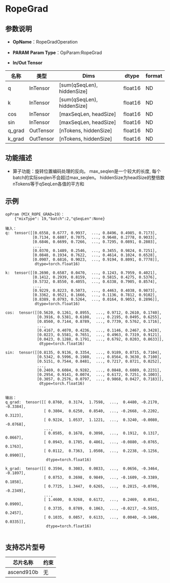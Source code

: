 # RopeGrad
## 参数说明
 
- **OpName**：RopeGradOperation
- **PARAM**
  **Param Type**：OpParam:RopeGrad
 
 
- **In/Out Tensor**
 
|  名称|  类型|  Dims|  dtype|  format  |
| ------------ | ------------ | ------------ | ------------ |------------ |
|  q       |  InTensor   |  [sum(qSeqLen), hiddenSize]|  float16  |ND| 
|  k       |  InTensor   |  [sum(qSeqLen), hiddenSize]|  float16  |ND| 
|  cos     |  InTensor   |  [maxSeqLen, headSize]|  float16  |ND| 
|  sin     |  InTensor   |  [maxSeqLen, headSize]|  float16  |ND| 
|  q_grad  |  OutTensor  |  [nTokens, hiddenSize]  |  float16  |  ND |
|  k_grad  |  OutTensor  |  [nTokens, hiddenSize]  |  float16  |  ND |
 
## 功能描述
 
- 算子功能：旋转位置编码处理的反向。
  max_seqlen是一个较大的长度, 每个batch的实际seqlen不会超过max_seqlen。
  hiddenSize为headSize的整倍数
  nTokens等于qSeqLen各值的平方和
 
## 示例
 
```
opPram（MIX_ROPE_GRAD=19）：
	{"mixType": 19,"batch":2,"qSeqLen":None}
 
输入：
q:  tensor([[0.6558, 0.6777, 0.9937,  ..., 0.8496, 0.4985, 0.7173],
            [0.7134, 0.6807, 0.7075,  ..., 0.9648, 0.2778, 0.9033],
            [0.6846, 0.6699, 0.7266,  ..., 0.7295, 0.0891, 0.2803],
            ...,
            [0.0370, 0.1489, 0.2546,  ..., 0.3455, 0.9824, 0.7251],
            [0.0848, 0.1934, 0.7622,  ..., 0.4614, 0.1024, 0.6528],
            [0.0907, 0.6816, 0.9023,  ..., 0.9194, 0.8091, 0.7778]],
             dtype=torch.float16)
 
k:  tensor([[0.2690, 0.6587, 0.0470,  ..., 0.1243, 0.7959, 0.4021],
            [0.1412, 0.2939, 0.8159,  ..., 0.5815, 0.4275, 0.5376],
            [0.5732, 0.8550, 0.4055,  ..., 0.6338, 0.7905, 0.8574],
            ...,
            [0.9229, 0.8223, 0.5073,  ..., 0.4463, 0.4038, 0.9873],
            [0.3362, 0.9521, 0.1666,  ..., 0.1136, 0.7812, 0.9102],
            [0.8389, 0.0793, 0.5264,  ..., 0.0164, 0.9053, 0.2896]],
             dtype=torch.float16)
 
cos:  tensor([[0.5620, 0.1261, 0.8955,  ..., 0.9712, 0.2610, 0.1740],
              [0.3916, 0.5381, 0.6108,  ..., 0.2195, 0.0495, 0.6255],
              [0.8560, 0.7144, 0.8789,  ..., 0.7739, 0.5762, 0.1716],
              ...,
              [0.4167, 0.4070, 0.4236,  ..., 0.1146, 0.2467, 0.3428],
              [0.0223, 0.5581, 0.7651,  ..., 0.4963, 0.7319, 0.9121],
              [0.0423, 0.1288, 0.1791,  ..., 0.6792, 0.0203, 0.8633]],
               dtype=torch.float16)
 
sin:  tensor([[0.8135, 0.9136, 0.3354,  ..., 0.9189, 0.0715, 0.7104],
              [0.5342, 0.5996, 0.1980,  ..., 0.8564, 0.3630, 0.7100],
              [0.5151, 0.7544, 0.8481,  ..., 0.7217, 0.8721, 0.0252],
              ...,
              [0.2469, 0.6084, 0.9282,  ..., 0.0848, 0.6089, 0.2231],
              [0.2954, 0.9141, 0.0074,  ..., 0.6172, 0.7251, 0.1003],
              [0.3057, 0.2576, 0.0797,  ..., 0.9868, 0.0427, 0.7183]],
               dtype=torch.float16)
 
 
输出：
q_grad:  tensor([[ 0.8760,  0.3174,  1.7598,  ...,  0.4480, -0.2170, -0.3384],
                 [ 0.3804,  0.6250,  0.8540,  ..., -0.2668, -0.2202,  0.3123],
                 [ 0.9224,  1.0537,  1.1221,  ...,  0.3240, -0.0080, -0.0768],
                 ...,
                 [ 0.0585,  0.1678,  0.3098,  ...,  0.1912,  0.1317,  0.0667],
                 [ 0.0943,  0.1785,  0.4861,  ..., -0.0880, -0.0765,  0.1763],
                 [ 0.0112,  0.7363,  1.0508,  ...,  0.2238, -0.1256,  0.0900]],
                  dtype=torch.float16)
                  
k_grad:  tensor([[ 0.3594,  0.3083,  0.0833,  ...,  0.0656, -0.3464, -0.1897],
                 [ 0.0753,  0.2698,  0.9849,  ..., -0.1609, -0.3389,  0.1858],
                 [ 0.7725,  1.3447,  0.6265,  ...,  0.2815, -0.0706, -0.2349],
                 ...,
                 [ 1.4600,  0.9268,  0.6172,  ...,  0.2469,  0.0541,  0.0909],
                 [ 0.3735,  0.8789,  0.1063,  ..., -0.0217, -0.5835,  0.2457],
                 [ 0.1035,  0.0857,  0.6133,  ...,  0.0040, -0.1406,  0.0335]],
                  dtype=torch.float16)
 
```
 
## 支持芯片型号
 
|芯片名称|约束 | 
| ------------ | ------------ | 
|  ascend910b|无 |